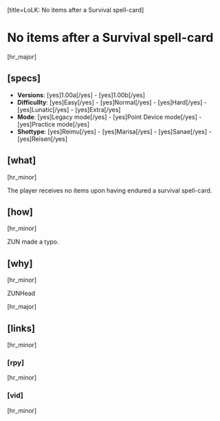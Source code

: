 [title=LoLK: No items after a Survival spell-card]
# No items after a Survival spell-card
[hr_major]
## [specs]

* **Versions**: [yes]1.00a[/yes] - [yes]1.00b[/yes]
* **Difficullty**: [yes]Easy[/yes] - [yes]Normal[/yes] - [yes]Hard[/yes] - [yes]Lunatic[/yes] - [yes]Extra[/yes]
* **Mode**: [yes]Legacy mode[/yes] - [yes]Point Device mode[/yes] - [yes]Practice mode[/yes]
* **Shottype**: [yes]Reimu[/yes] - [yes]Marisa[/yes] - [yes]Sanae[/yes] - [yes]Reisen[/yes]


## [what] 
[hr_minor]

The player receives no items upon having endured a survival spell-card.
## [how]
[hr_minor]

ZUN made a typo.

## [why]
[hr_minor]

ZUNHead

[hr_major]
## [links]
[hr_minor]
### [rpy]
[hr_minor]
### [vid]
[hr_minor]
